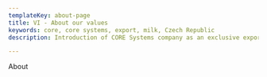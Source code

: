 ```yaml
---
templateKey: about-page
title: VI - About our values
keywords: core, core systems, export, milk, Czech Republic
description: Introduction of CORE Systems company as an exclusive exporter of dairy products manufactured by MADETA company in North Africa and South-East Asia regions.

---
```


About
